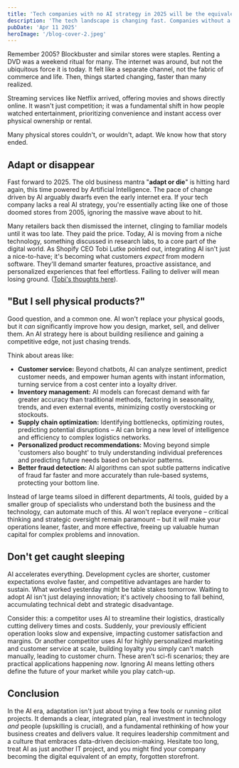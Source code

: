 ```yaml
---
title: 'Tech companies with no AI strategy in 2025 will be the equivalent of brick-and-mortar stores in 2005.'
description: 'The tech landscape is changing fast. Companies without a clear AI plan risk becoming obsolete, like physical stores caught flat-footed by e-commerce two decades ago.'
pubDate: 'Apr 11 2025'
heroImage: '/blog-cover-2.jpeg'
---
```


Remember 2005? Blockbuster and similar stores were staples. Renting a DVD was a weekend ritual for many. The internet was around, but not the ubiquitous force it is today. It felt like a separate channel, not the fabric of commerce and life. Then, things started changing, faster than many realized.

Streaming services like Netflix arrived, offering movies and shows directly online. It wasn't just competition; it was a fundamental shift in how people watched entertainment, prioritizing convenience and instant access over physical ownership or rental.

Many physical stores couldn't, or wouldn't, adapt. We know how that story ended.

## Adapt or disappear

Fast forward to 2025. The old business mantra "__adapt or die__" is hitting hard again, this time powered by Artificial Intelligence. The pace of change driven by AI arguably dwarfs even the early internet era. If your tech company lacks a real AI strategy, you're essentially acting like one of those doomed stores from 2005, ignoring the massive wave about to hit.

Many retailers back then dismissed the internet, clinging to familiar models until it was too late. They paid the price. Today, AI is moving from a niche technology, something discussed in research labs, to a core part of the digital world. As Shopify CEO Tobi Lutke pointed out, integrating AI isn't just a nice-to-have; it's becoming what customers *expect* from modern software. They'll demand smarter features, proactive assistance, and personalized experiences that feel effortless. Failing to deliver will mean losing ground. ([Tobi's thoughts here](https://x.com/tobi/status/1909251946235437514)).

## "But I sell physical products?"

Good question, and a common one. AI won't replace your physical goods, but it *can* significantly improve how you design, market, sell, and deliver them. An AI strategy here is about building resilience and gaining a competitive edge, not just chasing trends.

Think about areas like:

- __Customer service:__ Beyond chatbots, AI can analyze sentiment, predict customer needs, and empower human agents with instant information, turning service from a cost center into a loyalty driver.
- __Inventory management:__ AI models can forecast demand with far greater accuracy than traditional methods, factoring in seasonality, trends, and even external events, minimizing costly overstocking or stockouts.
- __Supply chain optimization:__ Identifying bottlenecks, optimizing routes, predicting potential disruptions – AI can bring a new level of intelligence and efficiency to complex logistics networks.
- __Personalized product recommendations:__ Moving beyond simple 'customers also bought' to truly understanding individual preferences and predicting future needs based on behavior patterns.
- __Better fraud detection:__ AI algorithms can spot subtle patterns indicative of fraud far faster and more accurately than rule-based systems, protecting your bottom line.

Instead of large teams siloed in different departments, AI tools, guided by a smaller group of specialists who understand both the business and the technology, can automate much of this. AI won't replace everyone – critical thinking and strategic oversight remain paramount – but it *will* make your operations leaner, faster, and more effective, freeing up valuable human capital for complex problems and innovation.

## Don't get caught sleeping

AI accelerates everything. Development cycles are shorter, customer expectations evolve faster, and competitive advantages are harder to sustain. What worked yesterday might be table stakes tomorrow. Waiting to adopt AI isn't just delaying innovation; it's actively choosing to fall behind, accumulating technical debt and strategic disadvantage.

Consider this: a competitor uses AI to streamline their logistics, drastically cutting delivery times and costs. Suddenly, your previously efficient operation looks slow and expensive, impacting customer satisfaction and margins. Or another competitor uses AI for highly personalized marketing and customer service at scale, building loyalty you simply can't match manually, leading to customer churn. These aren't sci-fi scenarios; they are practical applications happening *now*. Ignoring AI means letting others define the future of your market while you play catch-up.

## Conclusion

In the AI era, adaptation isn't just about trying a few tools or running pilot projects. It demands a clear, integrated plan, real investment in technology *and* people (upskilling is crucial), and a fundamental rethinking of how your business creates and delivers value. It requires leadership commitment and a culture that embraces data-driven decision-making. Hesitate too long, treat AI as just another IT project, and you might find your company becoming the digital equivalent of an empty, forgotten storefront.

